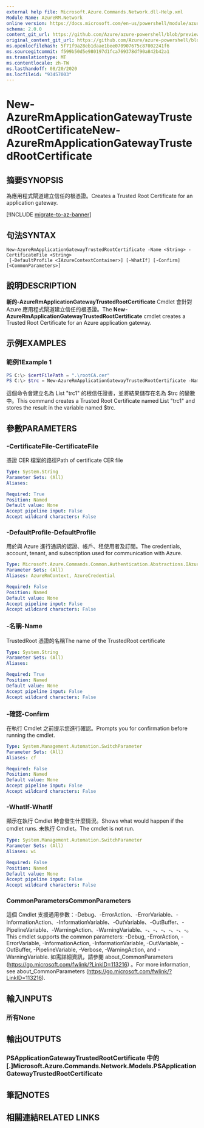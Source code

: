 ```yaml
---
external help file: Microsoft.Azure.Commands.Network.dll-Help.xml
Module Name: AzureRM.Network
online version: https://docs.microsoft.com/en-us/powershell/module/azurerm.network/new-azurermapplicationgatewaytrustedrootcertificate
schema: 2.0.0
content_git_url: https://github.com/Azure/azure-powershell/blob/preview/src/ResourceManager/Network/Commands.Network/help/New-AzureRmApplicationGatewayTrustedRootCertificate.md
original_content_git_url: https://github.com/Azure/azure-powershell/blob/preview/src/ResourceManager/Network/Commands.Network/help/New-AzureRmApplicationGatewayTrustedRootCertificate.md
ms.openlocfilehash: 5f71f9a28eb1daae1bee070907675c87002241f6
ms.sourcegitcommit: f599b50d5e980197d1fca769378df90a842b42a1
ms.translationtype: MT
ms.contentlocale: zh-TW
ms.lasthandoff: 08/20/2020
ms.locfileid: "93457003"
---
```

# <span data-ttu-id="4079a-101">New-AzureRmApplicationGatewayTrustedRootCertificate</span><span class="sxs-lookup"><span data-stu-id="4079a-101">New-AzureRmApplicationGatewayTrustedRootCertificate</span></span>

## <span data-ttu-id="4079a-102">摘要</span><span class="sxs-lookup"><span data-stu-id="4079a-102">SYNOPSIS</span></span>
<span data-ttu-id="4079a-103">為應用程式閘道建立信任的根憑證。</span><span class="sxs-lookup"><span data-stu-id="4079a-103">Creates a Trusted Root Certificate for an application gateway.</span></span>

[!INCLUDE [migrate-to-az-banner](../../includes/migrate-to-az-banner.md)]

## <span data-ttu-id="4079a-104">句法</span><span class="sxs-lookup"><span data-stu-id="4079a-104">SYNTAX</span></span>

```
New-AzureRmApplicationGatewayTrustedRootCertificate -Name <String> -CertificateFile <String>
 [-DefaultProfile <IAzureContextContainer>] [-WhatIf] [-Confirm] [<CommonParameters>]
```

## <span data-ttu-id="4079a-105">說明</span><span class="sxs-lookup"><span data-stu-id="4079a-105">DESCRIPTION</span></span>
<span data-ttu-id="4079a-106">**新的-AzureRmApplicationGatewayTrustedRootCertificate** Cmdlet 會針對 Azure 應用程式閘道建立信任的根憑證。</span><span class="sxs-lookup"><span data-stu-id="4079a-106">The **New-AzureRmApplicationGatewayTrustedRootCertificate** cmdlet creates a Trusted Root Certificate for an Azure application gateway.</span></span>

## <span data-ttu-id="4079a-107">示例</span><span class="sxs-lookup"><span data-stu-id="4079a-107">EXAMPLES</span></span>

### <span data-ttu-id="4079a-108">範例1</span><span class="sxs-lookup"><span data-stu-id="4079a-108">Example 1</span></span>
```powershell
PS C:\> $certFilePath = ".\rootCA.cer"
PS C:\> $trc = New-AzureRmApplicationGatewayTrustedRootCertificate -Name "trc1" --CertificateFile $certFilePath
```

<span data-ttu-id="4079a-109">這個命令會建立名為 List "trc1" 的根信任證書，並將結果儲存在名為 $trc 的變數中。</span><span class="sxs-lookup"><span data-stu-id="4079a-109">This command creates a Trusted Root Certificate named List "trc1" and stores the result in the variable named $trc.</span></span>

## <span data-ttu-id="4079a-110">參數</span><span class="sxs-lookup"><span data-stu-id="4079a-110">PARAMETERS</span></span>

### <span data-ttu-id="4079a-111">-CertificateFile</span><span class="sxs-lookup"><span data-stu-id="4079a-111">-CertificateFile</span></span>
<span data-ttu-id="4079a-112">憑證 CER 檔案的路徑</span><span class="sxs-lookup"><span data-stu-id="4079a-112">Path of certificate CER file</span></span>

```yaml
Type: System.String
Parameter Sets: (All)
Aliases:

Required: True
Position: Named
Default value: None
Accept pipeline input: False
Accept wildcard characters: False
```

### <span data-ttu-id="4079a-113">-DefaultProfile</span><span class="sxs-lookup"><span data-stu-id="4079a-113">-DefaultProfile</span></span>
<span data-ttu-id="4079a-114">用於與 Azure 進行通訊的認證、帳戶、租使用者及訂閱。</span><span class="sxs-lookup"><span data-stu-id="4079a-114">The credentials, account, tenant, and subscription used for communication with Azure.</span></span>

```yaml
Type: Microsoft.Azure.Commands.Common.Authentication.Abstractions.IAzureContextContainer
Parameter Sets: (All)
Aliases: AzureRmContext, AzureCredential

Required: False
Position: Named
Default value: None
Accept pipeline input: False
Accept wildcard characters: False
```

### <span data-ttu-id="4079a-115">-名稱</span><span class="sxs-lookup"><span data-stu-id="4079a-115">-Name</span></span>
<span data-ttu-id="4079a-116">TrustedRoot 憑證的名稱</span><span class="sxs-lookup"><span data-stu-id="4079a-116">The name of the TrustedRoot certificate</span></span>

```yaml
Type: System.String
Parameter Sets: (All)
Aliases:

Required: True
Position: Named
Default value: None
Accept pipeline input: False
Accept wildcard characters: False
```

### <span data-ttu-id="4079a-117">-確認</span><span class="sxs-lookup"><span data-stu-id="4079a-117">-Confirm</span></span>
<span data-ttu-id="4079a-118">在執行 Cmdlet 之前提示您進行確認。</span><span class="sxs-lookup"><span data-stu-id="4079a-118">Prompts you for confirmation before running the cmdlet.</span></span>

```yaml
Type: System.Management.Automation.SwitchParameter
Parameter Sets: (All)
Aliases: cf

Required: False
Position: Named
Default value: None
Accept pipeline input: False
Accept wildcard characters: False
```

### <span data-ttu-id="4079a-119">-WhatIf</span><span class="sxs-lookup"><span data-stu-id="4079a-119">-WhatIf</span></span>
<span data-ttu-id="4079a-120">顯示在執行 Cmdlet 時會發生什麼情況。</span><span class="sxs-lookup"><span data-stu-id="4079a-120">Shows what would happen if the cmdlet runs.</span></span>
<span data-ttu-id="4079a-121">未執行 Cmdlet。</span><span class="sxs-lookup"><span data-stu-id="4079a-121">The cmdlet is not run.</span></span>

```yaml
Type: System.Management.Automation.SwitchParameter
Parameter Sets: (All)
Aliases: wi

Required: False
Position: Named
Default value: None
Accept pipeline input: False
Accept wildcard characters: False
```

### <span data-ttu-id="4079a-122">CommonParameters</span><span class="sxs-lookup"><span data-stu-id="4079a-122">CommonParameters</span></span>
<span data-ttu-id="4079a-123">這個 Cmdlet 支援通用參數：-Debug、-ErrorAction、-ErrorVariable、-InformationAction、-InformationVariable、-OutVariable、-OutBuffer、-PipelineVariable、-WarningAction、-WarningVariable、-、-、-、-、-、-。</span><span class="sxs-lookup"><span data-stu-id="4079a-123">This cmdlet supports the common parameters: -Debug, -ErrorAction, -ErrorVariable, -InformationAction, -InformationVariable, -OutVariable, -OutBuffer, -PipelineVariable, -Verbose, -WarningAction, and -WarningVariable.</span></span> <span data-ttu-id="4079a-124">如需詳細資訊，請參閱 about_CommonParameters (https://go.microsoft.com/fwlink/?LinkID=113216) 。</span><span class="sxs-lookup"><span data-stu-id="4079a-124">For more information, see about_CommonParameters (https://go.microsoft.com/fwlink/?LinkID=113216).</span></span>

## <span data-ttu-id="4079a-125">輸入</span><span class="sxs-lookup"><span data-stu-id="4079a-125">INPUTS</span></span>

### <span data-ttu-id="4079a-126">所有</span><span class="sxs-lookup"><span data-stu-id="4079a-126">None</span></span>

## <span data-ttu-id="4079a-127">輸出</span><span class="sxs-lookup"><span data-stu-id="4079a-127">OUTPUTS</span></span>

### <span data-ttu-id="4079a-128">PSApplicationGatewayTrustedRootCertificate 中的 [.]</span><span class="sxs-lookup"><span data-stu-id="4079a-128">Microsoft.Azure.Commands.Network.Models.PSApplicationGatewayTrustedRootCertificate</span></span>

## <span data-ttu-id="4079a-129">筆記</span><span class="sxs-lookup"><span data-stu-id="4079a-129">NOTES</span></span>

## <span data-ttu-id="4079a-130">相關連結</span><span class="sxs-lookup"><span data-stu-id="4079a-130">RELATED LINKS</span></span>
